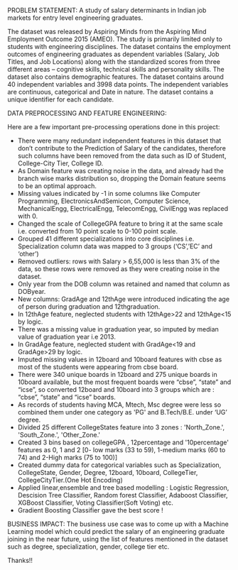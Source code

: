 PROBLEM STATEMENT:
A study of salary determinants in Indian job markets for entry level engineering graduates.

The dataset was released by Aspiring Minds from the Aspiring Mind Employment Outcome 2015 (AMEO). 
The study is primarily limited only to students with engineering disciplines. 
The dataset contains the employment outcomes of engineering graduates as dependent variables (Salary, Job Titles, and Job Locations) along with the standardized scores from three different areas – cognitive skills, technical skills and personality skills. The dataset also contains demographic features. 
The dataset contains around 40 independent variables and 3998 data points. 
The independent variables are continuous, categorical and Date in nature. The dataset contains a unique identifier for each candidate.

DATA PREPROCESSING AND FEATURE ENGINEERING:

Here are a few important pre-processing operations done in this project: 
* There were many redundant independent features in this dataset that don’t contribute to the Prediction of Salary of the candidates, therefore such columns have been removed from the data such as ID of Student, College-City Tier, College ID. 
* As Domain feature was creating noise in the data, and already had the branch wise marks distribution so, dropping the Domain feature seems to be an optimal approach. 
* Missing values indicated by -1 in some columns like Computer Programming, ElectronicsAndSemicon, Computer Science, MechanicalEngg, ElectricalEngg, TelecomEngg, CivilEngg was replaced with 0.
* Changed the scale of CollegeGPA feature to bring it at the same scale i.e. converted from 10 point scale to 0-100 point scale. 
* Grouped 41 different specializations into core disciplines i.e. Specialization column data was mapped to 3 groups (‘CS’,’EC’ and ‘other’) 
* Removed outliers: rows with Salary > 6,55,000 is less than 3% of the data, so these rows were removed as they were creating noise in the dataset. 
* Only year from the DOB column was retained and named that column as DOByear. 
* New columns: GradAge and 12thAge were introduced indicating the age of person during graduation and 12thgraduation. 
* In 12thAge feature, neglected students with 12thAge>22 and 12thAge<15 by logic. 
* There was a missing value in graduation year, so imputed by median value of graduation year i.e 2013. 
* In GradAge feature, neglected student with GradAge<19 and GradAge>29 by logic. 
* Imputed missing values in 12board and 10board features with cbse as most of the students were appearing from cbse board.
* There were 340 unique boards in 12board and 275 unique boards in 10board available, but the most frequent boards were “cbse”, “state” and “icse”, so converted 12board and 10board into 3 groups which are : “cbse”, “state” and “icse” boards.
* As records of students having MCA, Mtech, Msc degree were less so combined them under one category as 'PG' and B.Tech/B.E. under ‘UG’ degree. 
* Divided 25 different CollegeStates feature into 3 zones : 'North_Zone.', 'South_Zone.', 'Other_Zone.' 
* Created 3 bins based on collegeGPA , 12percentage and '10percentage' features as 0, 1 and 2 [0- low marks (33 to 59), 1-medium marks (60 to 74) and 2-High marks (75 to 100)] 
* Created dummy data for categorical variables such as Specialization, CollegeState, Gender, Degree, 12board, 10board, CollegeTier, CollegeCityTier.(One Hot Encoding)
* Applied linear,ensemble and  tree based modelling : Logistic Regression, Descision Tree Classifier, Random forest Classifier, Adaboost Classifier, XGBoost Classifier,
Voting Classifier(Soft Voting) etc.
* Gradient Boosting Classifier gave the best score !

BUSINESS IMPACT:
The business use case was to come up with a Machine Learning model which could predict the salary of an engineering graduate joining in the near future, using the list of features mentioned in the dataset such as degree, specialization, gender, college tier etc.

Thanks!!
